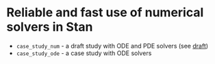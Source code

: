 # Reliable and fast use of numerical solvers in Stan

* `case_study_num` - a draft study with ODE and PDE solvers (see [draft](https://users.aalto.fi/~timonej3/case_study_num.html))
* `case_study_ode` - a case study with ODE solvers
